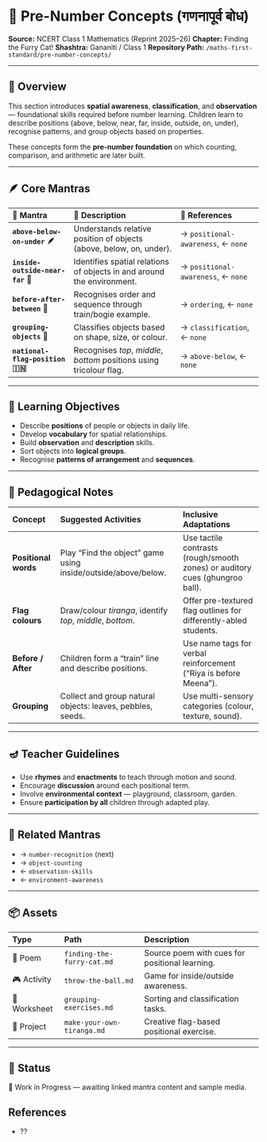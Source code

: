# 📘 Pre-Number Concepts (गणनापूर्व बोध)

**Source:** NCERT Class 1 Mathematics (Reprint 2025–26)
**Chapter:** Finding the Furry Cat!
**Shashtra:** Gananiti / Class 1
**Repository Path:** `/maths-first-standard/pre-number-concepts/`

---

## 🌸 Overview

This section introduces **spatial awareness**, **classification**, and **observation** — foundational skills required before number learning.
Children learn to describe positions (above, below, near, far, inside, outside, on, under), recognise patterns, and group objects based on properties.

These concepts form the **pre-number foundation** on which counting, comparison, and arithmetic are later built.

---

## 🪶 Core Mantras

| 🧿 Mantra                         | 💬 Description                                                         | 🔗 References                      |
| :-------------------------------- | :--------------------------------------------------------------------- | :--------------------------------- |
| **`above-below-on-under` 🪶**     | Understands relative position of objects (above, below, on, under).    | → `positional-awareness`, ← `none` |
| **`inside-outside-near-far` 🌳**  | Identifies spatial relations of objects in and around the environment. | → `positional-awareness`, ← `none` |
| **`before-after-between` 🚂**     | Recognises order and sequence through train/bogie example.             | → `ordering`, ← `none`             |
| **`grouping-objects` 🧩**         | Classifies objects based on shape, size, or colour.                    | → `classification`, ← `none`       |
| **`national-flag-position` 🇮🇳** | Recognises *top*, *middle*, *bottom* positions using tricolour flag.   | → `above-below`, ← `none`          |

---

## 🧠 Learning Objectives

* Describe **positions** of people or objects in daily life.
* Develop **vocabulary** for spatial relationships.
* Build **observation** and **description** skills.
* Sort objects into **logical groups**.
* Recognise **patterns of arrangement** and **sequences**.

---

## 🪷 Pedagogical Notes

| Concept              | Suggested Activities                                          | Inclusive Adaptations                                                        |
| :------------------- | :------------------------------------------------------------ | :--------------------------------------------------------------------------- |
| **Positional words** | Play “Find the object” game using inside/outside/above/below. | Use tactile contrasts (rough/smooth zones) or auditory cues (ghungroo ball). |
| **Flag colours**     | Draw/colour *tiranga*, identify *top*, *middle*, *bottom*.    | Offer pre-textured flag outlines for differently-abled students.             |
| **Before / After**   | Children form a “train” line and describe positions.          | Use name tags for verbal reinforcement (“Riya is before Meena”).             |
| **Grouping**         | Collect and group natural objects: leaves, pebbles, seeds.    | Use multi-sensory categories (colour, texture, sound).                       |

---

## 🪔 Teacher Guidelines

* Use **rhymes** and **enactments** to teach through motion and sound.
* Encourage **discussion** around each positional term.
* Involve **environmental context** — playground, classroom, garden.
* Ensure **participation by all** children through adapted play.

---

## 🔗 Related Mantras

* → `number-recognition` (next)
* → `object-counting`
* ← `observation-skills`
* ← `environment-awareness`

---

## 📦 Assets

| Type         | Path                       | Description                                    |
| :----------- | :------------------------- | :--------------------------------------------- |
| 📜 Poem      | `finding-the-furry-cat.md` | Source poem with cues for positional learning. |
| 🎮 Activity  | `throw-the-ball.md`        | Game for inside/outside awareness.             |
| 🧩 Worksheet | `grouping-exercises.md`    | Sorting and classification tasks.              |
| 🎨 Project   | `make-your-own-tiranga.md` | Creative flag-based positional exercise.       |

---

## 🧭 Status

🚧 Work in Progress — awaiting linked mantra content and sample media.

## References



- ??

